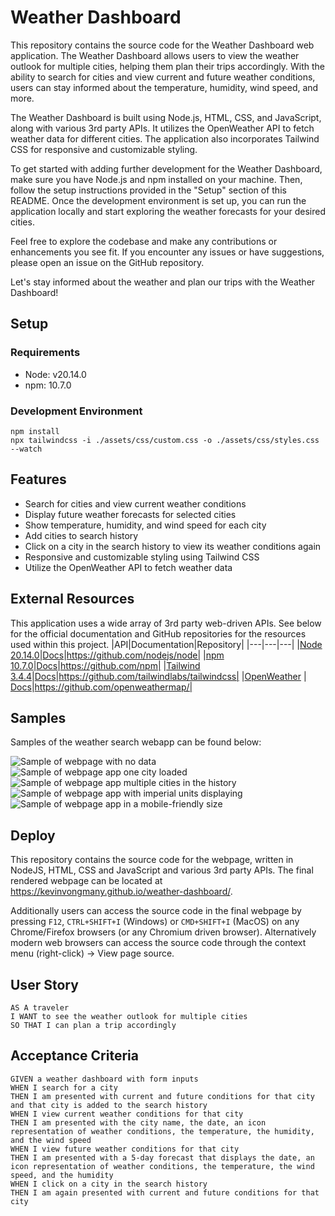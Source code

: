 # Weather Dashboard

This repository contains the source code for the Weather Dashboard web application. The Weather Dashboard allows users to view the weather outlook for multiple cities, helping them plan their trips accordingly. With the ability to search for cities and view current and future weather conditions, users can stay informed about the temperature, humidity, wind speed, and more.

The Weather Dashboard is built using Node.js, HTML, CSS, and JavaScript, along with various 3rd party APIs. It utilizes the OpenWeather API to fetch weather data for different cities. The application also incorporates Tailwind CSS for responsive and customizable styling.

To get started with adding further development for the Weather Dashboard, make sure you have Node.js and npm installed on your machine. Then, follow the setup instructions provided in the "Setup" section of this README. Once the development environment is set up, you can run the application locally and start exploring the weather forecasts for your desired cities.

Feel free to explore the codebase and make any contributions or enhancements you see fit. If you encounter any issues or have suggestions, please open an issue on the GitHub repository.

Let's stay informed about the weather and plan our trips with the Weather Dashboard!

## Setup
### Requirements
- Node: v20.14.0
- npm: 10.7.0

### Development Environment
```
npm install
npx tailwindcss -i ./assets/css/custom.css -o ./assets/css/styles.css --watch
```

## Features
- Search for cities and view current weather conditions
- Display future weather forecasts for selected cities
- Show temperature, humidity, and wind speed for each city
- Add cities to search history
- Click on a city in the search history to view its weather conditions again
- Responsive and customizable styling using Tailwind CSS
- Utilize the OpenWeather API to fetch weather data



## External Resources
This application uses a wide array of 3rd party web-driven APIs. See below for the official documentation and GitHub repositories for the resources used within this project.
|API|Documentation|Repository|
|---|---|---|
|[Node 20.14.0](https://nodejs.org/en)|[Docs](https://nodejs.org/docs/latest/api/)|https://github.com/nodejs/node|
|[npm 10.7.0](https://www.npm/)|[Docs](https://docs.npmjs.com/)|https://github.com/npm|
|[Tailwind 3.4.4](https://tailwindcss.com/)|[Docs](https://tailwindcss.com/docs/)|https://github.com/tailwindlabs/tailwindcss|
|[OpenWeather](https://openweathermap.org/) | [Docs](https://openweathermap.org/api)|https://github.com/openweathermap/|

## Samples
Samples of the weather search webapp can be found below:

![Sample of webpage with no data](./docs/sample-first-load.png)
![Sample of webpage app one city loaded](./docs/sample-live-1.png)
![Sample of webpage app multiple cities in the history](./docs/sample-live-2-w-history.png)
![Sample of webpage app with imperial units displaying](./docs/sample-live-3-imperial-units.png)
![Sample of webpage app in a mobile-friendly size](./docs/sample-live-4-mobile-responsiveness.png)


## Deploy
This repository contains the source code for the webpage, written in NodeJS, HTML, CSS and JavaScript and various 3rd party APIs. The final rendered webpage can be located at https://kevinvongmany.github.io/weather-dashboard/.

Additionally users can access the source code in the final webpage by pressing `F12`, `CTRL+SHIFT+I` (Windows) or `CMD+SHIFT+I` (MacOS) on any Chrome/Firefox browsers (or any Chromium driven browser). Alternatively modern web browsers can access the source code through the context menu (right-click) -> View page source.

## User Story

```
AS A traveler
I WANT to see the weather outlook for multiple cities
SO THAT I can plan a trip accordingly
```

## Acceptance Criteria

```
GIVEN a weather dashboard with form inputs
WHEN I search for a city
THEN I am presented with current and future conditions for that city and that city is added to the search history
WHEN I view current weather conditions for that city
THEN I am presented with the city name, the date, an icon representation of weather conditions, the temperature, the humidity, and the wind speed
WHEN I view future weather conditions for that city
THEN I am presented with a 5-day forecast that displays the date, an icon representation of weather conditions, the temperature, the wind speed, and the humidity
WHEN I click on a city in the search history
THEN I am again presented with current and future conditions for that city
```

